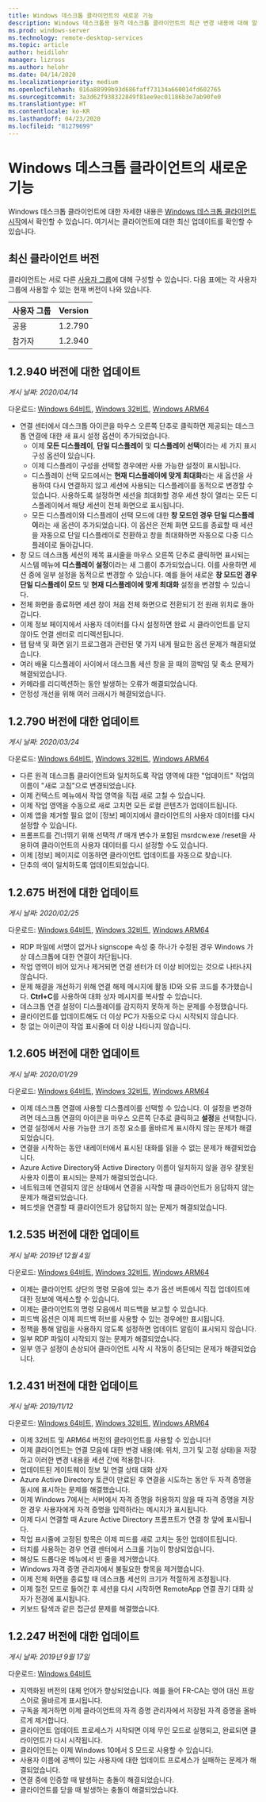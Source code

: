 ```yaml
---
title: Windows 데스크톱 클라이언트의 새로운 기능
description: Windows 데스크톱용 원격 데스크톱 클라이언트의 최근 변경 내용에 대해 알아봅니다.
ms.prod: windows-server
ms.technology: remote-desktop-services
ms.topic: article
author: heidilohr
manager: lizross
ms.author: helohr
ms.date: 04/14/2020
ms.localizationpriority: medium
ms.openlocfilehash: 016a88999b93d686faff73134a660014fd602765
ms.sourcegitcommit: 3a3d62f938322849f81ee9ec01186b3e7ab90fe0
ms.translationtype: HT
ms.contentlocale: ko-KR
ms.lasthandoff: 04/23/2020
ms.locfileid: "81279699"
---
```

# <a name="whats-new-in-the-windows-desktop-client"></a>Windows 데스크톱 클라이언트의 새로운 기능

Windows 데스크톱 클라이언트에 대한 자세한 내용은 [Windows 데스크톱 클라이언트 시작](windowsdesktop.md)에서 확인할 수 있습니다. 여기서는 클라이언트에 대한 최신 업데이트를 확인할 수 있습니다.

## <a name="latest-client-versions"></a>최신 클라이언트 버전

클라이언트는 서로 다른 [ 사용자 그룹](windowsdesktop-admin.md#configure-user-groups)에 대해 구성할 수 있습니다. 다음 표에는 각 사용자 그룹에 사용할 수 있는 현재 버전이 나와 있습니다.

|사용자 그룹 |Version  |
|-----------|---------|
|공용     |1.2.790  |
|참가자    |1.2.940  |

## <a name="updates-for-version-12940"></a>1\.2.940 버전에 대한 업데이트

*게시 날짜: 2020/04/14*

다운로드: [Windows 64비트](https://query.prod.cms.rt.microsoft.com/cms/api/am/binary/RE4txZU), [Windows 32비트](https://query.prod.cms.rt.microsoft.com/cms/api/am/binary/RE4txZV), [Windows ARM64](https://query.prod.cms.rt.microsoft.com/cms/api/am/binary/RE4tM6I)

- 연결 센터에서 데스크톱 아이콘을 마우스 오른쪽 단추로 클릭하면 제공되는 데스크톱 연결에 대한 새 표시 설정 옵션이 추가되었습니다.
  - 이제 **모든 디스플레이**, **단일 디스플레이** 및 **디스플레이 선택**이라는 세 가지 표시 구성 옵션이 있습니다.
  - 이제 디스플레이 구성을 선택할 경우에만 사용 가능한 설정이 표시됩니다.
  - 디스플레이 선택 모드에서는 **현재 디스플레이에 맞게 최대화**라는 새 옵션을 사용하여 다시 연결하지 않고 세션에 사용되는 디스플레이를 동적으로 변경할 수 있습니다. 사용하도록 설정하면 세션을 최대화할 경우 세션 창이 열리는 모든 디스플레이에서 해당 세션이 전체 화면으로 표시됩니다.
  - 모든 디스플레이와 디스플레이 선택 모드에 대한 **창 모드인 경우 단일 디스플레이**라는 새 옵션이 추가되었습니다. 이 옵션은 전체 화면 모드를 종료할 때 세션을 자동으로 단일 디스플레이로 전환하고 창을 최대화하면 자동으로 다중 디스플레이로 돌아갑니다.
- 창 모드 데스크톱 세션의 제목 표시줄을 마우스 오른쪽 단추로 클릭하면 표시되는 시스템 메뉴에 **디스플레이 설정**이라는 새 그룹이 추가되었습니다. 이를 사용하면 세션 중에 일부 설정을 동적으로 변경할 수 있습니다. 예를 들어 새로운 **창 모드인 경우 단일 디스플레이 모드** 및 **현재 디스플레이에 맞게 최대화** 설정을 변경할 수 있습니다.
- 전체 화면을 종료하면 세션 창이 처음 전체 화면으로 전환되기 전 원래 위치로 돌아갑니다.
- 이제 정보 페이지에서 사용자 데이터를 다시 설정하면 완료 시 클라이언트를 닫지 않아도 연결 센터로 리디렉션됩니다.
- 탭 탐색 및 화면 읽기 프로그램과 관련된 몇 가지 내게 필요한 옵션 문제가 해결되었습니다.
- 여러 배율 디스플레이 사이에서 데스크톱 세션 창을 끌 때의 깜박임 및 축소 문제가 해결되었습니다.
- 카메라를 리디렉션하는 동안 발생하는 오류가 해결되었습니다.
- 안정성 개선을 위해 여러 크래시가 해결되었습니다.

## <a name="updates-for-version-12790"></a>1\.2.790 버전에 대한 업데이트

*게시 날짜: 2020/03/24*

다운로드: [Windows 64비트](https://query.prod.cms.rt.microsoft.com/cms/api/am/binary/RE4siSh), [Windows 32비트](https://query.prod.cms.rt.microsoft.com/cms/api/am/binary/RE4siSi), [Windows ARM64](https://query.prod.cms.rt.microsoft.com/cms/api/am/binary/RE4sllb)

- 다른 원격 데스크톱 클라이언트와 일치하도록 작업 영역에 대한 "업데이트" 작업의 이름이 "새로 고침"으로 변경되었습니다.
- 이제 컨텍스트 메뉴에서 작업 영역을 직접 새로 고칠 수 있습니다.
- 이제 작업 영역을 수동으로 새로 고치면 모든 로컬 콘텐츠가 업데이트됩니다.
- 이제 앱을 제거할 필요 없이 [정보] 페이지에서 클라이언트의 사용자 데이터를 다시 설정할 수 있습니다.
- 프롬프트를 건너뛰기 위해 선택적 /f 매개 변수가 포함된 msrdcw.exe /reset을 사용하여 클라이언트의 사용자 데이터를 다시 설정할 수도 있습니다.
- 이제 [정보] 페이지로 이동하면 클라이언트 업데이트를 자동으로 찾습니다.
- 단추의 색이 일치하도록 업데이트되었습니다.

## <a name="updates-for-version-12675"></a>1\.2.675 버전에 대한 업데이트

*게시 날짜: 2020/02/25*

다운로드: [Windows 64비트](https://query.prod.cms.rt.microsoft.com/cms/api/am/binary/RE4qeak), [Windows 32비트](https://query.prod.cms.rt.microsoft.com/cms/api/am/binary/RE4qm7h), [Windows ARM64](https://query.prod.cms.rt.microsoft.com/cms/api/am/binary/RE4qm7g)

- RDP 파일에 서명이 없거나 signscope 속성 중 하나가 수정된 경우 Windows 가상 데스크톱에 대한 연결이 차단됩니다.
- 작업 영역이 비어 있거나 제거되면 연결 센터가 더 이상 비어있는 것으로 나타나지 않습니다.
- 문제 해결을 개선하기 위해 연결 해제 메시지에 활동 ID와 오류 코드를 추가했습니다. **Ctrl+C**를 사용하여 대화 상자 메시지를 복사할 수 있습니다.
- 데스크톱 연결 설정이 디스플레이를 감지하지 못하게 하는 문제를 수정했습니다.
- 클라이언트를 업데이트해도 더 이상 PC가 자동으로 다시 시작되지 않습니다.
- 창 없는 아이콘이 작업 표시줄에 더 이상 나타나지 않습니다.

## <a name="updates-for-version-12605"></a>1\.2.605 버전에 대한 업데이트

*게시 날짜: 2020/01/29*

다운로드: [Windows 64비트](https://query.prod.cms.rt.microsoft.com/cms/api/am/binary/RE4oHrD), [Windows 32비트](https://query.prod.cms.rt.microsoft.com/cms/api/am/binary/RE4oJZs), [Windows ARM64](https://query.prod.cms.rt.microsoft.com/cms/api/am/binary/RE4oXhD)

- 이제 데스크톱 연결에 사용할 디스플레이를 선택할 수 있습니다. 이 설정을 변경하려면 데스크톱 연결의 아이콘을 마우스 오른쪽 단추로 클릭하고 **설정**을 선택합니다.
- 연결 설정에서 사용 가능한 크기 조정 요소를 올바르게 표시하지 않는 문제가 해결되었습니다.
- 연결을 시작하는 동안 내레이터에서 표시된 대화를 읽을 수 없는 문제가 해결되었습니다.
- Azure Active Directory와 Active Directory 이름이 일치하지 않을 경우 잘못된 사용자 이름이 표시되는 문제가 해결되었습니다.
- 네트워크에 연결되지 않은 상태에서 연결을 시작할 때 클라이언트가 응답하지 않는 문제가 해결되었습니다.
- 헤드셋을 연결할 때 클라이언트가 응답하지 않는 문제가 해결되었습니다.

## <a name="updates-for-version-12535"></a>1\.2.535 버전에 대한 업데이트

*게시 날짜: 2019년 12월 4일*

다운로드: [Windows 64비트](https://query.prod.cms.rt.microsoft.com/cms/api/am/binary/RE4k7jH), [Windows 32비트](https://query.prod.cms.rt.microsoft.com/cms/api/am/binary/RE4k7jL), [Windows ARM64](https://query.prod.cms.rt.microsoft.com/cms/api/am/binary/RE4k27O)

- 이제는 클라이언트 상단의 명령 모음에 있는 추가 옵션 버튼에서 직접 업데이트에 대한 정보에 액세스할 수 있습니다.
- 이제는 클라이언트의 명령 모음에서 피드백을 보고할 수 있습니다.
- 피드백 옵션은 이제 피드백 허브를 사용할 수 있는 경우에만 표시됩니다.
- 정책을 통해 알림을 사용하지 않도록 설정하면 업데이트 알림이 표시되지 않습니다.
- 일부 RDP 파일이 시작되지 않는 문제가 해결되었습니다.
- 일부 영구 설정이 손상되어 클라이언트 시작 시 작동이 중단되는 문제가 해결되었습니다.

## <a name="updates-for-version-12431"></a>1\.2.431 버전에 대한 업데이트

*게시 날짜: 2019/11/12*

다운로드: [Windows 64비트](https://query.prod.cms.rt.microsoft.com/cms/api/am/binary/RE48kow), [Windows 32비트](https://query.prod.cms.rt.microsoft.com/cms/api/am/binary/RE48koA), [Windows ARM64](https://query.prod.cms.rt.microsoft.com/cms/api/am/binary/RE48zYj)

- 이제 32비트 및 ARM64 버전의 클라이언트를 사용할 수 있습니다!
- 이제 클라이언트는 연결 모음에 대한 변경 내용(예: 위치, 크기 및 고정 상태)을 저장하고 이러한 변경 내용을 세션 간에 적용합니다.
- 업데이트된 게이트웨이 정보 및 연결 상태 대화 상자
- Azure Active Directory 토큰이 만료된 후 연결을 시도하는 동안 두 자격 증명을 동시에 표시하는 문제를 해결했습니다.
- 이제 Windows 7에서는 서버에서 자격 증명을 허용하지 않을 때 자격 증명을 저장한 경우 사용자에게 자격 증명을 입력하라는 메시지가 표시됩니다.
- 이제 다시 연결할 때 Azure Active Directory 프롬프트가 연결 창 앞에 표시됩니다.
- 작업 표시줄에 고정된 항목은 이제 피드를 새로 고치는 동안 업데이트됩니다.
- 터치를 사용하는 경우 연결 센터에서 스크롤 기능이 향상되었습니다.
- 해상도 드롭다운 메뉴에서 빈 줄을 제거했습니다.
- Windows 자격 증명 관리자에서 불필요한 항목을 제거했습니다.
- 이제 전체 화면을 종료할 때 데스크톱 세션의 크기가 적절하게 조정됩니다.
- 이제 절전 모드로 들어간 후 세션을 다시 시작하면 RemoteApp 연결 끊기 대화 상자가 전경에 표시됩니다.
- 키보드 탐색과 같은 접근성 문제를 해결했습니다.

## <a name="updates-for-version-12247"></a>1\.2.247 버전에 대한 업데이트

*게시 날짜: 2019년 9월 17일*

다운로드: [Windows 64비트](https://query.prod.cms.rt.microsoft.com/cms/api/am/binary/RE3LkSa)

- 지역화된 버전의 대체 언어가 향상되었습니다. 예를 들어 FR-CA는 영어 대신 프랑스어로 올바르게 표시됩니다.
- 구독을 제거하면 이제 클라이언트의 자격 증명 관리자에서 저장된 자격 증명을 올바르게 제거합니다.
- 클라이언트 업데이트 프로세스가 시작되면 이제 무인 모드로 실행되고, 완료되면 클라이언트가 다시 시작됩니다.
- 클라이언트는 이제 Windows 10에서 S 모드로 사용할 수 있습니다.
- 사용자 이름에 공백이 있는 사용자에 대한 업데이트 프로세스가 실패하는 문제가 해결되었습니다.
- 연결 중에 인증할 때 발생하는 충돌이 해결되었습니다.
- 클라이언트를 닫을 때 발생하는 충돌이 해결되었습니다.
